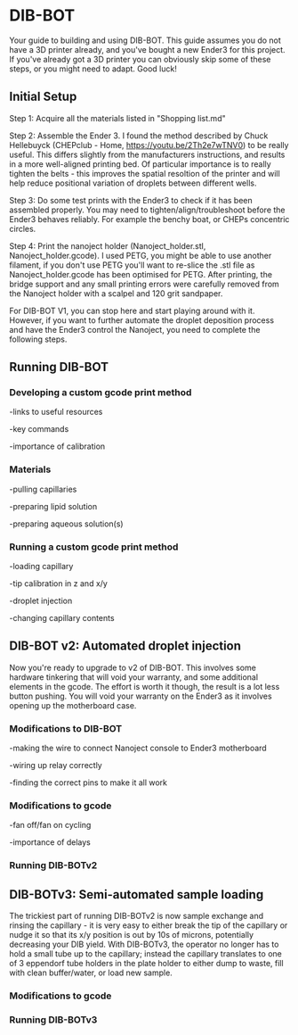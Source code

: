 # DIB-BOT
Your guide to building and using DIB-BOT. This guide assumes you do not have a 3D printer already, and you've bought a new Ender3 for this project. If you've already got a 3D printer you can obviously skip some of these steps, or you might need to adapt. Good luck!

## Initial Setup
Step 1:
Acquire all the materials listed in "Shopping list.md"

Step 2:
Assemble the Ender 3. I found the method described by Chuck Hellebuyck (CHEPclub - Home, https://youtu.be/2Th2e7wTNV0) to be really useful. This differs slightly from the manufacturers instructions, and results in a more well-aligned printing bed. Of particular importance is to really tighten the belts - this improves the spatial resoltion of the printer and will help reduce positional variation of droplets between different wells.

Step 3: 
Do some test prints with the Ender3 to check if it has been assembled properly. You may need to tighten/align/troubleshoot before the Ender3 behaves reliably. For example the benchy boat, or CHEPs concentric circles.

Step 4: 
Print the nanoject holder (Nanoject_holder.stl, Nanoject_holder.gcode). I used PETG, you might be able to use another filament, if you don't use PETG you'll want to re-slice the .stl file as Nanoject_holder.gcode has been optimised for PETG. After printing, the bridge support and any small printing errors were carefully removed from the Nanoject holder with a scalpel and 120 grit sandpaper.

For DIB-BOT V1, you can stop here and start playing around with it. However, if you want to further automate the droplet deposition process and have the Ender3 control the Nanoject, you need to complete the following steps.

## Running DIB-BOT

### Developing a custom gcode print method

-links to useful resources

-key commands

-importance of calibration

### Materials

-pulling capillaries

-preparing lipid solution

-preparing aqueous solution(s)

### Running a custom gcode print method

-loading capillary

-tip calibration in z and x/y

-droplet injection

-changing capillary contents

## DIB-BOT v2: Automated droplet injection

Now you're ready to upgrade to v2 of DIB-BOT. This involves some hardware tinkering that will void your warranty, and some additional elements in the gcode. The effort is worth it though, the result is a lot less button pushing. You will void your warranty on the Ender3 as it involves opening up the motherboard case.

### Modifications to DIB-BOT

-making the wire to connect Nanoject console to Ender3 motherboard

-wiring up relay correctly

-finding the correct pins to make it all work

### Modifications to gcode

-fan off/fan on cycling

-importance of delays

### Running DIB-BOTv2

## DIB-BOTv3: Semi-automated sample loading

The trickiest part of running DIB-BOTv2 is now sample exchange and rinsing the capillary - it is very easy to either break the tip of the capillary or nudge it so that its x/y position is out by 10s of microns, potentially decreasing your DIB yield. With DIB-BOTv3, the operator no longer has to hold a small tube up to the capillary; instead the capillary translates to one of 3 eppendorf tube holders in the plate holder to either dump to waste, fill with clean buffer/water, or load new sample.

### Modifications to gcode

### Running DIB-BOTv3
